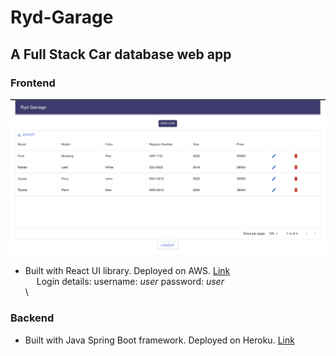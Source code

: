 # Ryd-Garage
## A Full Stack Car database web app
   ### Frontend 
  ![Database](https://raw.githubusercontent.com/edielam/jeflix/production/imgs/rydgarage.png)
  - Built with React UI library. Deployed on AWS. [Link](https://client.d1yzt3iyjxwr9.amplifyapp.com/)\
    &emsp; Login details: username: _user_ password: _user_\
\
   ### Backend 
  - Built with Java Spring Boot framework. Deployed on Heroku. [Link](https://ryd-backend.herokuapp.com/)
